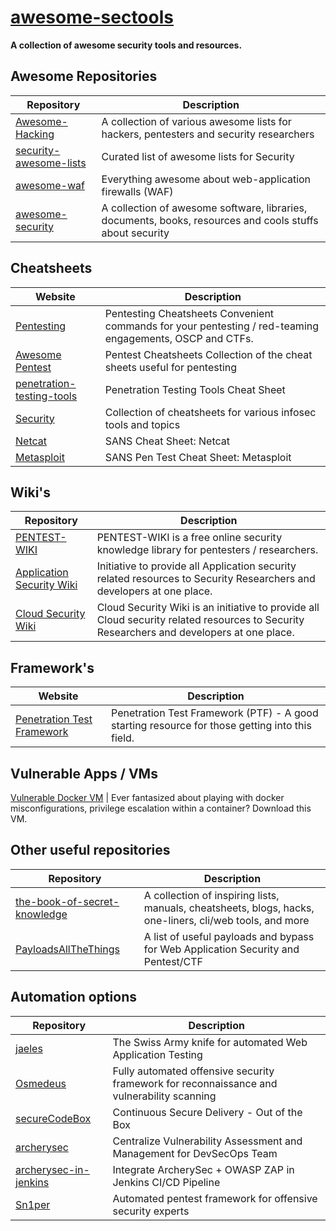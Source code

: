 # [awesome-sectools](https://github.com/arainho/awesome-sectools)

**A collection of awesome security tools and resources.**

## Awesome Repositories
Repository | Description
---- | ----
[Awesome-Hacking](https://github.com/Hack-with-Github/Awesome-Hacking)  | A collection of various awesome lists for hackers, pentesters and security researchers
[security-awesome-lists](https://project-awesome.org/#security)| Curated list of awesome lists for Security
[awesome-waf](https://github.com/0xInfection/Awesome-WAF) | Everything awesome about web-application firewalls (WAF)
[awesome-security](https://awesomelists.top/#repos/sbilly/awesome-security) | A collection of awesome software, libraries, documents, books, resources and cools stuffs about security

## Cheatsheets
Website | Description
---- | ----
[Pentesting](https://ired.team/offensive-security-experiments/offensive-security-cheetsheets)  | Pentesting Cheatsheets Convenient commands for your pentesting / red-teaming engagements, OSCP and CTFs.
[Awesome Pentest](https://github.com/coreb1t/awesome-pentest-cheat-sheets) | Pentest Cheatsheets 	Collection of the cheat sheets useful for pentesting
[penetration-testing-tools](https://highon.coffee/blog/penetration-testing-tools-cheat-sheet/) | Penetration Testing Tools Cheat Sheet
[Security](https://github.com/andrewjkerr/security-cheatsheets) | Collection of cheatsheets for various infosec tools and topics
[Netcat](https://www.sans.org/blog/sans-cheat-sheet-netcat)  | SANS Cheat Sheet: Netcat
[Metasploit](https://www.sans.org/blog/sans-pen-test-cheat-sheet-metasploit) | SANS Pen Test Cheat Sheet: Metasploit

## Wiki's
Repository | Description
---- | ----
[PENTEST-WIKI](https://github.com/nixawk/pentest-wiki)  | PENTEST-WIKI is a free online security knowledge library for pentesters / researchers.
[Application Security Wiki](https://appsecwiki.com) |  Initiative to provide all Application security related resources to Security Researchers and developers at one place. 
[Cloud Security Wiki](https://cloudsecwiki.com) | Cloud Security Wiki is an initiative to provide all Cloud security related resources to Security Researchers and developers at one place.

## Framework's
Website | Description
---- | ----
[Penetration Test Framework](http://www.vulnerabilityassessment.co.uk/Penetration%20Test.html)  | Penetration Test Framework (PTF) - A good starting resource for those getting into this field.

## Vulnerable Apps / VMs 
[Vulnerable Docker VM](https://notsosecure.com/vulnerable-docker-vm) | Ever fantasized about playing with docker misconfigurations, privilege escalation within a container? Download this VM.

## Other useful repositories
Repository | Description
---- | ----
[the-book-of-secret-knowledge](https://github.com/trimstray/the-book-of-secret-knowledge) | A collection of inspiring lists, manuals, cheatsheets, blogs, hacks, one-liners, cli/web tools, and more
[PayloadsAllTheThings](https://github.com/swisskyrepo/PayloadsAllTheThings) | A list of useful payloads and bypass for Web Application Security and Pentest/CTF

## Automation options
Repository | Description
---- | ----
[jaeles](https://github.com/jaeles-project/jaeles)              | The Swiss Army knife for automated Web Application Testing
[Osmedeus](https://github.com/j3ssie/Osmedeus)                  | Fully automated offensive security framework for reconnaissance and vulnerability scanning
[secureCodeBox](https://github.com/secureCodeBox/secureCodeBox) | Continuous Secure Delivery - Out of the Box
[archerysec](https://github.com/archerysec/archerysec)          | Centralize Vulnerability Assessment and Management for DevSecOps Team
[archerysec-in-jenkins](https://blog.archerysec.com/Integrate-ArcherySec-OWASP-ZAP-in-Jenkins-CICD-Pipeline) | Integrate ArcherySec + OWASP ZAP in Jenkins CI/CD Pipeline
[Sn1per](https://github.com/1N3/Sn1per)                         | Automated pentest framework for offensive security experts



